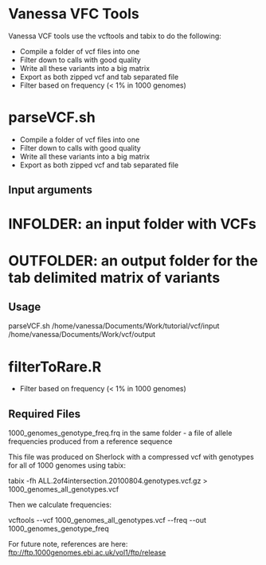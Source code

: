 # Vanessa VFC Tools

Vanessa VCF tools use the vcftools and tabix to do the following:

- Compile a folder of vcf files into one
- Filter down to calls with good quality
- Write all these variants into a big matrix
- Export as both zipped vcf and tab separated file
- Filter based on frequency (< 1% in 1000 genomes)

# parseVCF.sh
- Compile a folder of vcf files into one
- Filter down to calls with good quality
- Write all these variants into a big matrix
- Export as both zipped vcf and tab separated file

## Input arguments
#   INFOLDER: an input folder with VCFs
#   OUTFOLDER: an output folder for the tab delimited matrix of variants

## Usage
parseVCF.sh /home/vanessa/Documents/Work/tutorial/vcf/input /home/vanessa/Documents/Work/vcf/output


# filterToRare.R
- Filter based on frequency (< 1% in 1000 genomes)

## Required Files
1000_genomes_genotype_freq.frq in the same folder - a file of allele frequencies produced from a reference sequence

This file was produced on Sherlock with a compressed vcf with genotypes for all of 1000 genomes using tabix:

tabix -fh ALL.2of4intersection.20100804.genotypes.vcf.gz > 1000_genomes_all_genotypes.vcf

Then we calculate frequencies:

vcftools --vcf 1000_genomes_all_genotypes.vcf --freq --out 1000_genomes_genotype_freq

For future note, references are here:
ftp://ftp.1000genomes.ebi.ac.uk/vol1/ftp/release

